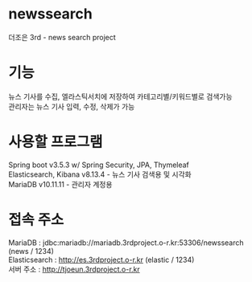 # newssearch
더조은 3rd - news search project

# 기능
뉴스 기사를 수집, 엘라스틱서치에 저장하여 카테고리별/키워드별로 검색가능  
관리자는 뉴스 기사 입력, 수정, 삭제가 가능  
  
# 사용할 프로그램
Spring boot v3.5.3 w/ Spring Security, JPA, Thymeleaf  
Elasticsearch, Kibana v8.13.4 - 뉴스 기사 검색용 및 시각화  
MariaDB v10.11.11 - 관리자 계정용  

# 접속 주소
MariaDB : jdbc:mariadb://mariadb.3rdproject.o-r.kr:53306/newssearch (news / 1234)  
Elasticsearch : http://es.3rdproject.o-r.kr (elastic / 1234)  
서버 주소 : http://tjoeun.3rdproject.o-r.kr
